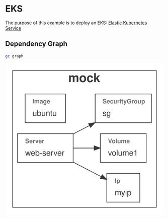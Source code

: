 # EKS

The purpose of this example is to deploy an EKS: [Elastic Kubernetes Service](https://docs.aws.amazon.com/eks/latest/userguide/what-is-eks.html)

## Dependency Graph

```sh
gc graph
```

![Graph](grucloud.svg)
